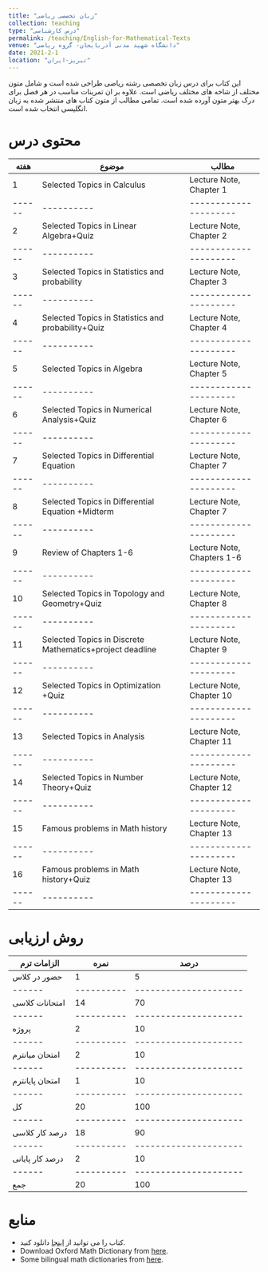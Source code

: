 ```yaml
---
title: "زبان تخصصی ریاضی"
collection: teaching
type: "درس کارشناسی"
permalink: /teaching/English-for-Mathematical-Texts
venue: "دانشگاه شهید مدنی آذربایجان- گروه ریاضی"
date: 2021-2-1
location: "تبریز-ایران"
---
```

این کتاب برای درس زبان تخصصی رشته ریاضی طراحی شده است و شامل متون مختلف از شاخه های مختلف ریاضی است.  علاوه بر ان تمرینات مناسب در هر فصل برای درک بهتر متون آورده شده است. تمامی مطالب از متون  کتاب های منتشر شده  به زبان انگلیسی انتخاب شده است. 


محتوی درس
======

| هفته | موضوع | مطالب |
|------|----------|---------------------|
|1|	Selected Topics in Calculus|	Lecture Note, Chapter 1|
|------|----------|---------------------|
|2|	Selected Topics in Linear Algebra+Quiz|	Lecture Note, Chapter 2|
|------|----------|---------------------|
|3|	Selected Topics in Statistics and probability|	Lecture Note, Chapter 3|
|------|----------|---------------------|
|4|	Selected Topics in Statistics and probability+Quiz|	Lecture Note, Chapter 4|
|------|----------|---------------------|
|5|	Selected Topics in Algebra|	Lecture Note, Chapter 5|
|------|----------|---------------------|
|6|	Selected Topics in Numerical Analysis+Quiz|	Lecture Note, Chapter 6|
|------|----------|---------------------|
|7|	Selected Topics in Differential Equation|	Lecture Note, Chapter 7|
|------|----------|---------------------|
|8|	Selected Topics in Differential Equation +Midterm|	Lecture Note, Chapter 7|
|------|----------|---------------------|
|9|	Review of Chapters 1-6|	Lecture Note, Chapters 1-6|
|------|----------|---------------------|
|10|	Selected Topics in Topology and Geometry+Quiz|	Lecture Note, Chapter 8|
|------|----------|---------------------|
|11|	Selected Topics in Discrete Mathematics+project deadline|	Lecture Note, Chapter 9|
|------|----------|---------------------|
|12|	Selected Topics in Optimization	+Quiz|Lecture Note, Chapter 10|
|------|----------|---------------------|
|13|	Selected Topics in Analysis|	Lecture Note, Chapter 11|
|------|----------|---------------------|
|14|	Selected Topics in Number Theory+Quiz|	Lecture Note, Chapter 12|
|------|----------|---------------------|
|15|	Famous problems in Math history|	 Lecture Note, Chapter 13|
|------|----------|---------------------|
|16|	Famous problems in Math history+Quiz| 	 Lecture Note, Chapter 13|
|------|----------|---------------------|

روش ارزیابی
======

|الزامات ترم|	نمره|	درصد|
|------|----------|---------------------|
|حضور در کلاس|1|5|
|------|----------|---------------------|
|امتحانات کلاسی|14|70|
|------|----------|---------------------|
|پروژه|2|10|
|------|----------|---------------------|
|امتحان میانترم|2|10|
|------|----------|---------------------|
|امتحان پایانترم|1|10|
|------|----------|---------------------|
|کل|20|100|
|------|----------|---------------------|
|درصد کار کلاسی|18|90|
|------|----------|---------------------|
|درصد کار پایانی|2|10|
|------|----------|---------------------|
|جمع	|20|	100|

منابع
======

* کتاب را می توانید از  [اینجا](Textbooks/Book-02-17-2020.pdf)
دانلود کنید.
* Download Oxford Math Dictionary from [here](http://dl.riazisara.ir/download/daneshgahi/book/Oxford-Dictionary-of-Mathematics.rar).
* Some bilingual math dictionaries from [here](http://mathsci.blogfa.com/post/32).
